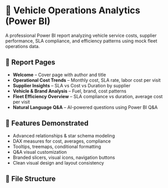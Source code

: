 # 🚗 Vehicle Operations Analytics (Power BI)

A professional Power BI report analyzing vehicle service costs, supplier performance, SLA compliance, and efficiency patterns using mock fleet operations data.

## 📂 Report Pages

- **Welcome** – Cover page with author and title
- **Operational Cost Trends** – Monthly cost, SLA rate, labor cost per visit
- **Supplier Insights** – SLA vs Cost vs Duration by supplier
- **Vehicle & Brand Analysis** – Fuel, brand, cost patterns
- **Fleet Efficiency Overview** – SLA compliance vs duration, average cost per visit
- **Natural Language Q&A** – AI-powered questions using Power BI Q&A

## 🔧 Features Demonstrated

- Advanced relationships & star schema modeling
- DAX measures for cost, averages, compliance
- Tooltips, treemaps, conditional formatting
- Q&A visual customization
- Branded slicers, visual icons, navigation buttons
- Clean visual design and layout consistency

## 📁 File Structure
